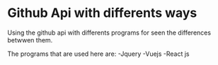Github Api with differents ways
=============
Using the github api with differents programs for seen  the differences betwwen them.

The programs that are used here are:
-Jquery
-Vuejs
-React js
